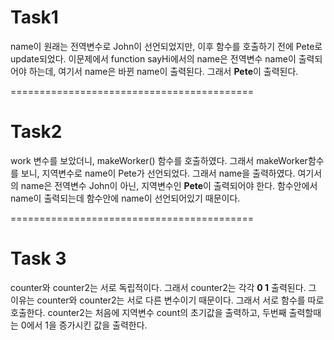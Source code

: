 # Task1
name이 원래는 전역변수로 John이 선언되었지만, 이후 함수를 호출하기 전에 Pete로 update되었다.
이문제에서 function sayHi에서의 name은 전역변수 name이 출력되어야 하는데, 여기서 name은 
바뀐 name이 출력된다.
그래서 <strong>Pete</strong>이 출력된다.

==========================================
# Task2
work 변수를 보았더니, makeWorker() 함수를 호출하였다. 
그래서 makeWorker함수를 보니, 지역변수로 name이 Pete가 선언되었다. 그래서 name을 출력하였다.
여기서의 name은 전역변수 John이 아닌, 지역변수인 <strong>Pete</strong>이 출력되어야 한다.
함수안에서 name이 출력되는데 함수안에 name이 선언되어있기 때문이다.

==========================================
# Task 3
counter와 counter2는 서로 독립적이다. 그래서 counter2는 각각 <strong>0 1</strong> 출력된다.
그 이유는 counter와 counter2는 서로 다른 변수이기 때문이다. 그래서 서로 함수를 따로 호출한다.
counter2는 처음에 지역변수 count의 초기값을 출력하고, 두번째 출력할때는 0에서 1을 증가시킨 값을 출력한다.
